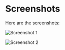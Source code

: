 # Screenshots

Here are the screenshots:

![Screenshot 1](images/screenshot1.png)

![Screenshot 2](images/screenshot2.png)
